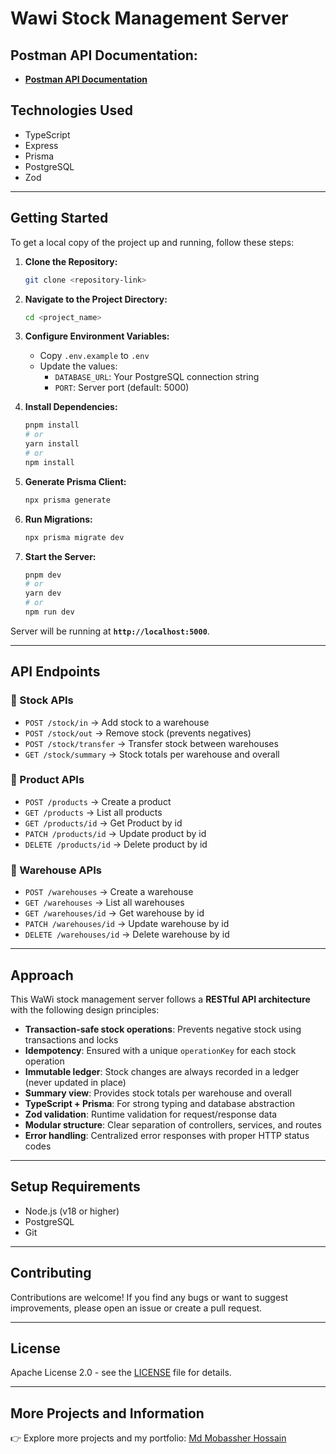 # Wawi Stock Management Server

## Postman API Documentation:

- **[Postman API Documentation](https://documenter.getpostman.com/view/20678245/2sB3HnJK4B)**

## Technologies Used

- TypeScript
- Express
- Prisma
- PostgreSQL
- Zod

---

## Getting Started

To get a local copy of the project up and running, follow these steps:

1. **Clone the Repository:**

   ```bash
   git clone <repository-link>
   ```

2. **Navigate to the Project Directory:**

   ```bash
   cd <project_name>
   ```

3. **Configure Environment Variables:**
   - Copy `.env.example` to `.env`
   - Update the values:
     - `DATABASE_URL`: Your PostgreSQL connection string
     - `PORT`: Server port (default: 5000)

4. **Install Dependencies:**

   ```bash
   pnpm install
   # or
   yarn install
   # or
   npm install
   ```

5. **Generate Prisma Client:**

   ```bash
   npx prisma generate
   ```

6. **Run Migrations:**

   ```bash
   npx prisma migrate dev
   ```

7. **Start the Server:**

   ```bash
   pnpm dev
   # or
   yarn dev
   # or
   npm run dev
   ```

Server will be running at **`http://localhost:5000`**.

---

## API Endpoints

### 🔹 Stock APIs

- `POST /stock/in` → Add stock to a warehouse
- `POST /stock/out` → Remove stock (prevents negatives)
- `POST /stock/transfer` → Transfer stock between warehouses
- `GET /stock/summary` → Stock totals per warehouse and overall

### 🔹 Product APIs

- `POST /products` → Create a product
- `GET /products` → List all products
- `GET /products/id` → Get Product by id
- `PATCH /products/id` → Update product by id
- `DELETE /products/id` → Delete product by id

### 🔹 Warehouse APIs

- `POST /warehouses` → Create a warehouse
- `GET /warehouses` → List all warehouses
- `GET /warehouses/id` → Get warehouse by id
- `PATCH /warehouses/id` → Update warehouse by id
- `DELETE /warehouses/id` → Delete warehouse by id

---

## Approach

This WaWi stock management server follows a **RESTful API architecture** with the following design principles:

- **Transaction-safe stock operations**: Prevents negative stock using transactions and locks
- **Idempotency**: Ensured with a unique `operationKey` for each stock operation
- **Immutable ledger**: Stock changes are always recorded in a ledger (never updated in place)
- **Summary view**: Provides stock totals per warehouse and overall
- **TypeScript + Prisma**: For strong typing and database abstraction
- **Zod validation**: Runtime validation for request/response data
- **Modular structure**: Clear separation of controllers, services, and routes
- **Error handling**: Centralized error responses with proper HTTP status codes

---

## Setup Requirements

- Node.js (v18 or higher)
- PostgreSQL
- Git

---

## Contributing

Contributions are welcome!
If you find any bugs or want to suggest improvements, please open an issue or create a pull request.

---

## License

Apache License 2.0 - see the [LICENSE](LICENSE) file for details.

---

## More Projects and Information

👉 Explore more projects and my portfolio: [Md Mobassher Hossain](https://mobassher.vercel.app)

